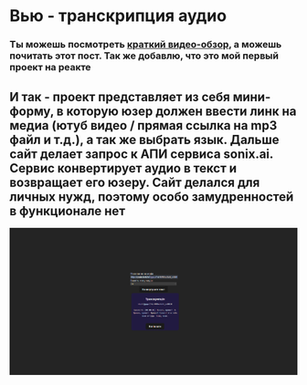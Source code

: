# Вью - транскрипция аудио

### Ты можешь посмотреть [краткий видео-обзор](https://youtu.be/X4BlbNkowmk), а можешь почитать этот пост. Так же добавлю, что это мой первый проект на реакте

## И так - проект представляет из себя мини-форму, в которую юзер должен ввести линк на медиа (ютуб видео / прямая ссылка на mp3 файл и т.д.), а так же выбрать язык. Дальше сайт делает запрос к АПИ сервиса sonix.ai. Сервис конвертирует аудио в текст и возвращает его юзеру. Сайт делался для личных нужд, поэтому особо замудренностей в функционале нет

![screen](/git-imgs/1.png)
